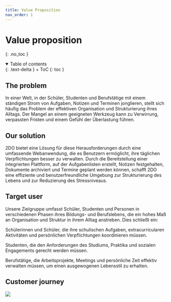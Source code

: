 ```yaml
---
title: Value Proposition
nav_order: 1
---
```




# Value proposition
{: .no_toc }

<details open markdown="block">
{: .text-delta }
<summary>Table of contents</summary>
+ ToC
{: toc }
</details>

## The problem

In einer Welt, in der Schüler, Studenten und Berufstätige mit einem ständigen Strom von Aufgaben, Notizen und Terminen jonglieren, stellt sich häufig das Problem der effektiven Organisation und Strukturierung ihres Alltags. Der Mangel an einem geeigneten Werkzeug kann zu Verwirrung, verpassten Fristen und einem Gefühl der Überlastung führen.

## Our solution

2DO bietet eine Lösung für diese Herausforderungen durch eine umfassende Webanwendung, die es Benutzern ermöglicht, ihre täglichen Verpflichtungen besser zu verwalten. Durch die Bereitstellung einer integrierten Plattform, auf der Aufgabenlisten erstellt, Notizen festgehalten, Dokumente archiviert und Termine geplant werden können, schafft 2DO eine effiziente und benutzerfreundliche Umgebung zur Strukturierung des Lebens und zur Reduzierung des Stressniveaus.



## Target user

Unsere Zielgruppe umfasst Schüler, Studenten und Personen in verschiedenen Phasen ihres Bildungs- und Berufslebens, die ein hohes Maß an Organisation und Struktur in ihrem Alltag anstreben. Dies schließt ein:

Schülerinnen und Schüler, die ihre schulischen Aufgaben, extracurricularen Aktivitäten und persönlichen Verpflichtungen koordinieren müssen.

Studenten, die den Anforderungen des Studiums, Praktika und sozialen Engagements gerecht werden müssen.

Berufstätige, die Arbeitsprojekte, Meetings und persönliche Zeit effektiv verwalten müssen, um einen ausgewogenen Lebensstil zu erhalten.

## Customer journey

[![](https://mermaid.ink/img/pako:eNqNVctu2zAQ_JWFTi3gHJomF90S2EkLJ0bQ-ujLWlxJrCnS4CNFHOQ3euoxn5GbfqxLqrKj2nHqkyzuDGdml9RjVhhBWZ79MMFqelho4J-XXhHcktQEp2NzcrFewyz4TdBVV-Co8NJo-EaVdN5KsrwEQQuYSG1lUfttKcAluVDUBEISfDENrbGiHE5zuDOe9EaSUmQTP9keM1WyWBFgKF_tQTqHz0dh13LJ2-n0TiCXAXvI4fwoiPX59tnLqpO470mZKq0VdUd3lsOMwiueYShzMzZwwxzU7zDRXlD0I9DBGF29NGhFymBI9LfcMpaFgkgdoPiXWU-4E4k2pXAIeNW-VMP6r54aB7XUm_Cu7pnxcsORRctjswoN6Z2FGd7LKvYANqHpS08u-QXH0jk57CFZ0LxtB-pUDEpvUKSy7aZQm8h5_h-FsUmebJfI4W6QbaKEe7I_UfEQ9Gztr7LUMWMNU1SkRaTZ8zG3WHUmdHLRE-4mYVDe_l6SXdv2pSRYmaaJtL2EIyLvrCml6g9QSo6Hb6v1muqYe9I6WN8XfLHyAZV0qVVxnKdGe1z5dBoGCvb07lefvtb7T6ztc8VnlHUNLoZtrHxljIAnZc7xOT7GFS5ZPHtw7IWpP-U8IiXWfKj3xvgW7Srpv-hxqByPtSIhK59MvIkdGGLklbHeFbWV3ic_bwLvFOouA90-F7WLl8c83VRnB1HDOK4ND21D8GESGy7IdcY_HpKFS14pamWcI70zmQb-PXnREXE2ESCOJ3Gzu7UwuLdsZKOs4fFEKfgj8Bixi8zX1NAiy_lRUIlB-UW20E9cisGb7w-6yPKSW0KjLKzjqIwlVhab7Vvukzf2tvuypA_M0x_gyjHq?type=png)](https://mermaid.live/edit#pako:eNqNVctu2zAQ_JWFTi3gHJomF90S2EkLJ0bQ-ujLWlxJrCnS4CNFHOQ3euoxn5GbfqxLqrKj2nHqkyzuDGdml9RjVhhBWZ79MMFqelho4J-XXhHcktQEp2NzcrFewyz4TdBVV-Co8NJo-EaVdN5KsrwEQQuYSG1lUfttKcAluVDUBEISfDENrbGiHE5zuDOe9EaSUmQTP9keM1WyWBFgKF_tQTqHz0dh13LJ2-n0TiCXAXvI4fwoiPX59tnLqpO470mZKq0VdUd3lsOMwiueYShzMzZwwxzU7zDRXlD0I9DBGF29NGhFymBI9LfcMpaFgkgdoPiXWU-4E4k2pXAIeNW-VMP6r54aB7XUm_Cu7pnxcsORRctjswoN6Z2FGd7LKvYANqHpS08u-QXH0jk57CFZ0LxtB-pUDEpvUKSy7aZQm8h5_h-FsUmebJfI4W6QbaKEe7I_UfEQ9Gztr7LUMWMNU1SkRaTZ8zG3WHUmdHLRE-4mYVDe_l6SXdv2pSRYmaaJtL2EIyLvrCml6g9QSo6Hb6v1muqYe9I6WN8XfLHyAZV0qVVxnKdGe1z5dBoGCvb07lefvtb7T6ztc8VnlHUNLoZtrHxljIAnZc7xOT7GFS5ZPHtw7IWpP-U8IiXWfKj3xvgW7Srpv-hxqByPtSIhK59MvIkdGGLklbHeFbWV3ic_bwLvFOouA90-F7WLl8c83VRnB1HDOK4ND21D8GESGy7IdcY_HpKFS14pamWcI70zmQb-PXnREXE2ESCOJ3Gzu7UwuLdsZKOs4fFEKfgj8Bixi8zX1NAiy_lRUIlB-UW20E9cisGb7w-6yPKSW0KjLKzjqIwlVhab7Vvukzf2tvuypA_M0x_gyjHq) 